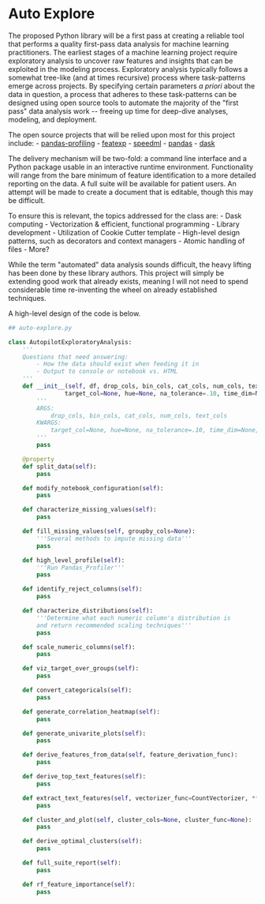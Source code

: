 # Auto Explore

The proposed Python library will be a first pass at creating a reliable tool that performs a quality first-pass data analysis for machine learning practitioners.  The earliest stages of a machine learning project require exploratory analysis to uncover raw features and insights that can be exploited in the modeling process.  Exploratory analysis typically follows a somewhat tree-like (and at times recursive) process where task-patterns emerge across projects.  By specifying certain parameters *a priori* about the data in question, a process that adheres to these task-patterns can be designed using open source tools to automate the majority of the "first pass" data analysis work -- freeing up time for deep-dive analyses, modeling, and deployment.

The open source projects that will be relied upon most for this project include:
    - [pandas-profiling](https://github.com/pandas-profiling/pandas-profiling)
    - [featexp](https://github.com/abhayspawar/featexp)
    - [speedml](https://speedml.com/automate-exploratory-data-analysis/)
    - [pandas](https://pandas.pydata.org/)
    - [dask](https://github.com/dask/dask)

The delivery mechanism will be two-fold: a command line interface and a Python package usable in an interactive runtime environment.  Functionality will range from the bare minimum of feature identification to a more detailed reporting on the data.  A full suite will be available for patient users.  An attempt will be made to create a document that is editable, though this may be difficult.  

To ensure this is relevant, the topics addressed for the class are:
    - Dask computing
    - Vectorization & efficient, functional programming
    - Library development
    - Utilization of Cookie Cutter template
    - High-level design patterns, such as decorators and context managers
    - Atomic handling of files
    - More?  

While the term "automated" data analysis sounds difficult, the heavy lifting has been done by these library authors.  This project will simply be extending good work that already exists, meaning I will not need to spend considerable time re-inventing the wheel on already established techniques.  

A high-level design of the code is below.

```python
## auto-explore.py

class AutopilotExploratoryAnalysis:
    '''
    Questions that need answering:
        - How the data should exist when feeding it in
        - Output to console or notebook vs. HTML
    '''
    def __init__(self, df, drop_cols, bin_cols, cat_cols, num_cols, text_cols,
                target_col=None, hue=None, na_tolerance=.10, time_dim=None, dask=True):
        '''
        ARGS:
            drop_cols, bin_cols, cat_cols, num_cols, text_cols
        KWARGS:
            target_col=None, hue=None, na_tolerance=.10, time_dim=None, dask=True
        '''
        pass

    @property
    def split_data(self):
        pass

    def modify_notebook_configuration(self):
        pass

    def characterize_missing_values(self):
        pass

    def fill_missing_values(self, groupby_cols=None):
        '''Several methods to impute missing data'''
        pass

    def high_level_profile(self):
        '''Run Pandas_Profiler'''
        pass

    def identify_reject_columns(self):
        pass

    def characterize_distributions(self):
        '''Determine what each numeric column's distribution is
        and return recommended scaling techniques'''
        pass

    def scale_numeric_columns(self):
        pass

    def viz_target_over_groups(self):
        pass

    def convert_categoricals(self):
        pass

    def generate_correlation_heatmap(self):
        pass

    def generate_univarite_plots(self):
        pass

    def derive_features_from_data(self, feature_derivation_func):
        pass

    def derive_top_text_features(self):
        pass

    def extract_text_features(self, vectorizer_func=CountVectorizer, **vectorizer_kwargs):
        pass

    def cluster_and_plot(self, cluster_cols=None, cluster_func=None):
        pass

    def derive_optimal_clusters(self):
        pass

    def full_suite_report(self):
        pass

    def rf_feature_importance(self):
        pass

```

